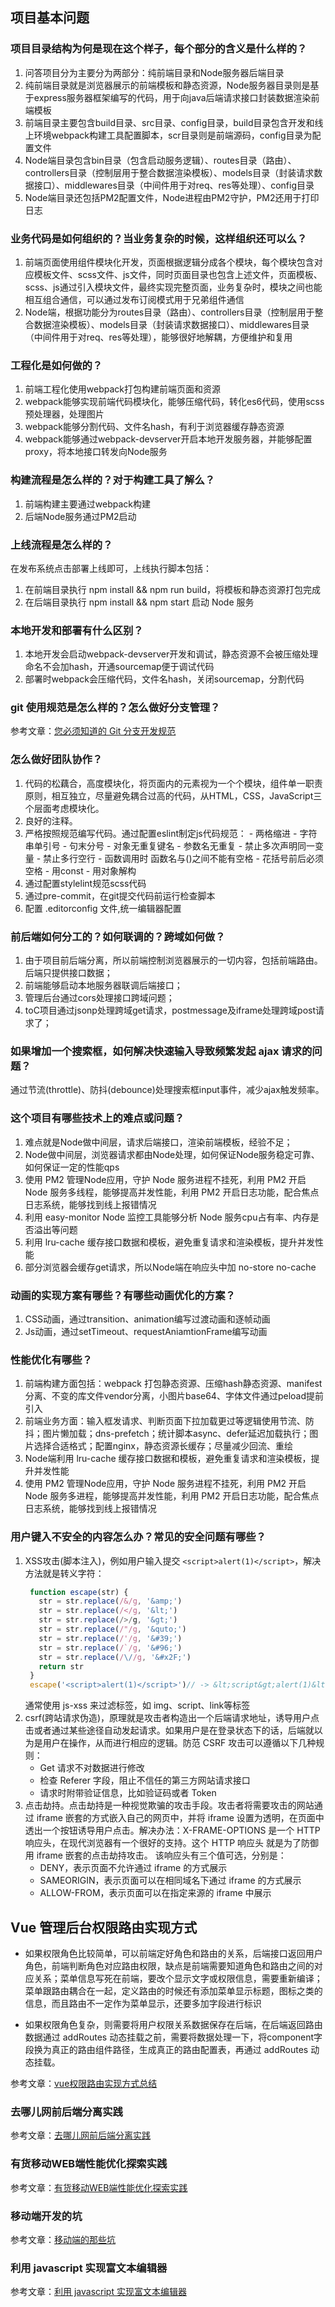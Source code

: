 ## 项目基本问题

### 项目目录结构为何是现在这个样子，每个部分的含义是什么样的？
  1. 问答项目分为主要分为两部分：纯前端目录和Node服务器后端目录
  2. 纯前端目录就是浏览器展示的前端模板和静态资源，Node服务器目录则是基于express服务器框架编写的代码，用于向java后端请求接口封装数据渲染前端模板
  3. 前端目录主要包含build目录、src目录、config目录，build目录包含开发和线上环境webpack构建工具配置脚本，scr目录则是前端源码，config目录为配置文件
  4. Node端目录包含bin目录（包含启动服务逻辑）、routes目录（路由）、controllers目录（控制层用于整合数据渲染模板）、models目录（封装请求数据接口）、middlewares目录（中间件用于对req、res等处理）、config目录
  5. Node端目录还包括PM2配置文件，Node进程由PM2守护，PM2还用于打印日志

### 业务代码是如何组织的？当业务复杂的时候，这样组织还可以么？
  1. 前端页面使用组件模块化开发，页面根据逻辑分成各个模块，每个模块包含对应模板文件、scss文件、js文件，同时页面目录也包含上述文件，页面模板、scss、js通过引入模块文件，最终实现完整页面，业务复杂时，模块之间也能相互组合通信，可以通过发布订阅模式用于兄弟组件通信
  2. Node端，根据功能分为routes目录（路由）、controllers目录（控制层用于整合数据渲染模板）、models目录（封装请求数据接口）、middlewares目录（中间件用于对req、res等处理），能够很好地解耦，方便维护和复用

### 工程化是如何做的？
  1. 前端工程化使用webpack打包构建前端页面和资源
  2. webpack能够实现前端代码模块化，能够压缩代码，转化es6代码，使用scss预处理器，处理图片
  3. webpack能够分割代码、文件名hash，有利于浏览器缓存静态资源
  4. webpack能够通过webpack-devserver开启本地开发服务器，并能够配置proxy，将本地接口转发向Node服务

### 构建流程是怎么样的？对于构建工具了解么？
  1. 前端构建主要通过webpack构建
  2. 后端Node服务通过PM2启动

### 上线流程是怎么样的？

在发布系统点击部署上线即可，上线执行脚本包括：
  1. 在前端目录执行 npm install && npm run build，将模板和静态资源打包完成
  2. 在后端目录执行 npm install && npm start 启动 Node 服务

### 本地开发和部署有什么区别？
  1. 本地开发会启动webpack-devserver开发和调试，静态资源不会被压缩处理命名不会加hash，开通sourcemap便于调试代码
  2. 部署时webpack会压缩代码，文件名hash，关闭sourcemap，分割代码

### git 使用规范是怎么样的？怎么做好分支管理？

参考文章：[您必须知道的 Git 分支开发规范](https://juejin.im/post/5b4328bbf265da0fa21a6820)

### 怎么做好团队协作？

  1. 代码的松藕合，高度模块化，将页面内的元素视为一个个模块，组件单一职责原则，相互独立，尽量避免耦合过高的代码，从HTML，CSS，JavaScript三个层面考虑模块化。
  2. 良好的注释。
  3. 严格按照规范编写代码。通过配置eslint制定js代码规范：
    - 两格缩进
    - 字符串单引号
    - 句末分号
    - 对象无重复键名
    - 参数名无重复
    - 禁止多次声明同一变量
    - 禁止多行空行
    - 函数调用时 函数名与()之间不能有空格
    - 花括号前后必须空格
    - 用const
    - 用对象解构
  4. 通过配置stylelint规范scss代码
  5. 通过pre-commit，在git提交代码前运行检查脚本
  6. 配置 .editorconfig 文件,统一编辑器配置


### 前后端如何分工的？如何联调的？跨域如何做？
  1. 由于项目前后端分离，所以前端控制浏览器展示的一切内容，包括前端路由。后端只提供接口数据；
  2. 前端能够启动本地服务器联调后端接口；
  3. 管理后台通过cors处理接口跨域问题；
  4. toC项目通过jsonp处理跨域get请求，postmessage及iframe处理跨域post请求了；

### 如果增加一个搜索框，如何解决快速输入导致频繁发起 ajax 请求的问题？
  通过节流(throttle)、防抖(debounce)处理搜索框input事件，减少ajax触发频率。

### 这个项目有哪些技术上的难点或问题？

  1. 难点就是Node做中间层，请求后端接口，渲染前端模板，经验不足；
  2. Node做中间层，浏览器请求都由Node处理，如何保证Node服务稳定可靠、如何保证一定的性能qps
  3. 使用 PM2 管理Node应用，守护 Node 服务进程不挂死，利用 PM2 开启 Node 服务多线程，能够提高并发性能，利用 PM2 开启日志功能，配合焦点日志系统，能够找到线上报错情况
  4. 利用 easy-monitor Node 监控工具能够分析 Node 服务cpu占有率、内存是否溢出等问题
  5. 利用 lru-cache 缓存接口数据和模板，避免重复请求和渲染模板，提升并发性能
  6. 部分浏览器会缓存get请求，所以Node端在响应头中加 no-store no-cache

### 动画的实现方案有哪些？有哪些动画优化的方案？

  1. CSS动画，通过transition、animation编写过渡动画和逐帧动画
  2. Js动画，通过setTimeout、requestAniamtionFrame编写动画

### 性能优化有哪些？

  1. 前端构建方面包括：webpack 打包静态资源、压缩hash静态资源、manifest分离、不变的库文件vendor分离，小图片base64、字体文件通过peload提前引入
  2. 前端业务方面：输入框发请求、判断页面下拉加载更过等逻辑使用节流、防抖；图片懒加载；dns-prefetch；统计脚本async、defer延迟加载执行；图片选择合适格式；配置nginx，静态资源长缓存；尽量减少回流、重绘
  3. Node端利用 lru-cache 缓存接口数据和模板，避免重复请求和渲染模板，提升并发性能
  4. 使用 PM2 管理Node应用，守护 Node 服务进程不挂死，利用 PM2 开启 Node 服务多进程，能够提高并发性能，利用 PM2 开启日志功能，配合焦点日志系统，能够找到线上报错情况

### 用户键入不安全的内容怎么办？常见的安全问题有哪些？

  1. XSS攻击(脚本注入)，例如用户输入提交 ```<script>alert(1)</script>```，解决方法就是转义字符：
     ```js
      function escape(str) {
        str = str.replace(/&/g, '&amp;')
        str = str.replace(/</g, '&lt;')
        str = str.replace(/>/g, '&gt;')
        str = str.replace(/"/g, '&quto;')
        str = str.replace(/'/g, '&#39;')
        str = str.replace(/`/g, '&#96;')
        str = str.replace(/\//g, '&#x2F;')
        return str
      }
      escape('<script>alert(1)</script>')// -> &lt;script&gt;alert(1)&lt;&#x2F;script&gt;
     ```
     通常使用 js-xss 来过滤标签，如 img、script、link等标签
  2. csrf(跨站请求伪造)，原理就是攻击者构造出一个后端请求地址，诱导用户点击或者通过某些途径自动发起请求。如果用户是在登录状态下的话，后端就以为是用户在操作，从而进行相应的逻辑。防范 CSRF 攻击可以遵循以下几种规则：
      - Get 请求不对数据进行修改
      - 检查 Referer 字段，阻止不信任的第三方网站请求接口
      - 请求时附带验证信息，比如验证码或者 Token
  3. 点击劫持。点击劫持是一种视觉欺骗的攻击手段。攻击者将需要攻击的网站通过 iframe 嵌套的方式嵌入自己的网页中，并将 iframe 设置为透明，在页面中透出一个按钮诱导用户点击。解决办法：X-FRAME-OPTIONS 是一个 HTTP 响应头，在现代浏览器有一个很好的支持。这个 HTTP 响应头 就是为了防御用 iframe 嵌套的点击劫持攻击。
  该响应头有三个值可选，分别是：
      - DENY，表示页面不允许通过 iframe 的方式展示
      - SAMEORIGIN，表示页面可以在相同域名下通过 iframe 的方式展示
      - ALLOW-FROM，表示页面可以在指定来源的 iframe 中展示

## Vue 管理后台权限路由实现方式

- 如果权限角色比较简单，可以前端定好角色和路由的关系，后端接口返回用户角色，前端判断角色对应路由权限，缺点是前端需要知道角色和路由之间的对应关系；菜单信息写死在前端，要改个显示文字或权限信息，需要重新编译；菜单跟路由耦合在一起，定义路由的时候还有添加菜单显示标题，图标之类的信息，而且路由不一定作为菜单显示，还要多加字段进行标识

- 如果权限角色复杂，则需要将用户权限关系数据保存在后端，在后端返回路由数据通过 addRoutes 动态挂载之前，需要将数据处理一下，将component字段换为真正的路由组件路径，生成真正的路由配置表，再通过 addRoutes 动态挂载。

参考文章：[vue权限路由实现方式总结](https://juejin.im/post/5b5bfd5b6fb9a04fdd7d687a)

### 去哪儿网前后端分离实践
参考文章：[去哪儿网前后端分离实践](https://mp.weixin.qq.com/s/fa2Muq0KKqPUTpS0u-W5mQ)

### 有货移动WEB端性能优化探索实践
参考文章：[有货移动WEB端性能优化探索实践](https://www.jianshu.com/p/815eb8983ab5)

### 移动端开发的坑
参考文章：[移动端的那些坑](https://segmentfault.com/n/1330000011368344)

### 利用 javascript 实现富文本编辑器

参考文章：[利用 javascript 实现富文本编辑器](http://eux.baidu.com/blog/fe/%E5%88%A9%E7%94%A8-javascript-%E5%AE%9E%E7%8E%B0%E5%AF%8C%E6%96%87%E6%9C%AC%E7%BC%96%E8%BE%91%E5%99%A8)
